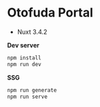 # Otofuda Portal

- Nuxt 3.4.2

**Dev server**

```sh
npm install
npm run dev
```

**SSG**

```sh
npm run generate
npm run serve
```
